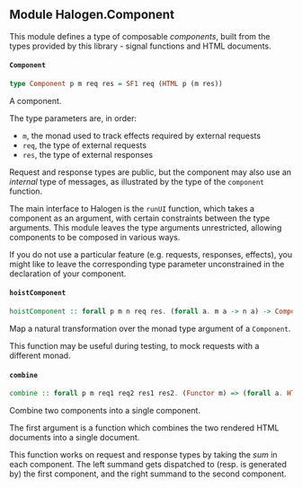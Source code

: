 ## Module Halogen.Component

This module defines a type of composable _components_, built from
the types provided by this library - signal functions and HTML documents.

#### `Component`

``` purescript
type Component p m req res = SF1 req (HTML p (m res))
```

A component.

The type parameters are, in order:

- `m`, the monad used to track effects required by external requests
- `req`, the type of external requests
- `res`, the type of external responses

Request and response types are public, but the component may also use an _internal_ type
of messages, as illustrated by the type of the `component` function.

The main interface to Halogen is the `runUI` function, which takes a component as an argument,
with certain constraints between the type arguments. This module leaves the type arguments
unrestricted, allowing components to be composed in various ways.

If you do not use a particular feature (e.g. requests, responses, effects), you might like to leave
the corresponding type parameter unconstrained in the declaration of your component.

#### `hoistComponent`

``` purescript
hoistComponent :: forall p m n req res. (forall a. m a -> n a) -> Component p m req res -> Component p n req res
```

Map a natural transformation over the monad type argument of a `Component`.

This function may be useful during testing, to mock requests with a different monad.

#### `combine`

``` purescript
combine :: forall p m req1 req2 res1 res2. (Functor m) => (forall a. HTML p a -> HTML p a -> HTML p a) -> Component p m req1 res1 -> Component p m req2 res2 -> Component p m (Either req1 req2) (Either res1 res2)
```

Combine two components into a single component.

The first argument is a function which combines the two rendered HTML documents into a single document.

This function works on request and response types by taking the _sum_ in each component. The left summand
gets dispatched to (resp. is generated by) the first component, and the right summand to the second component.


